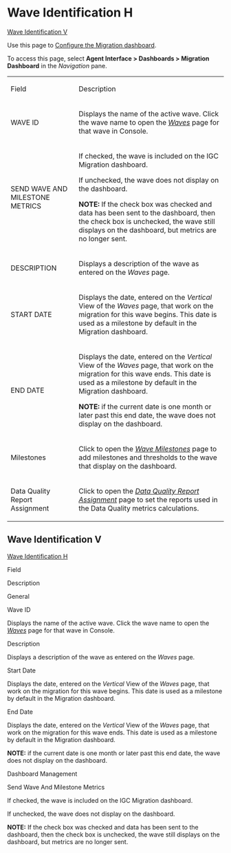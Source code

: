 # <span id="top"></span>Wave Identification H

[Wave Identification V](#Wave)

<div class="use">

Use this page to [Configure the Migration
dashboard](../Use_Cases/Configure_the_Migration_Dashboard.htm).

</div>

To access this page, select **Agent Interface \> Dashboards \> Migration
Dashboard** in the *Navigation* pane.

<table>
<tbody>
<tr class="odd">
<td><p>Field</p></td>
<td><p>Description</p></td>
</tr>
<tr class="even">
<td><p>WAVE ID</p></td>
<td><p>Displays the name of the active wave. Click the wave name to open the <em><a href="../../../Migration/Console/Page_Desc/Waves_H.htm">Waves</a></em> page for that wave in Console.</p></td>
</tr>
<tr class="odd">
<td><p>SEND WAVE AND MILESTONE METRICS</p></td>
<td><p>If checked, the wave is included on the IGC Migration dashboard.</p>
<p>If unchecked, the wave does not display on the dashboard.</p>
<p><strong>NOTE:</strong> If the check box was checked and data has been sent to the dashboard, then the check box is unchecked, the wave still displays on the dashboard, but metrics are no longer sent.</p></td>
</tr>
<tr class="even">
<td><p>DESCRIPTION</p></td>
<td><p>Displays a description of the wave as entered on the <em>Waves</em> page.</p></td>
</tr>
<tr class="odd">
<td><p>START DATE</p></td>
<td><p>Displays the date, entered on the <em>Vertical</em> View of the <em>Waves</em> page, that work on the migration for this wave begins. This date is used as a milestone by default in the Migration dashboard.</p></td>
</tr>
<tr class="even">
<td><p>END DATE</p></td>
<td><p>Displays the date, entered on the <em>Vertical</em> View of the <em>Waves</em> page, that work on the migration for this wave ends. This date is used as a milestone by default in the Migration dashboard.</p>
<p><strong>NOTE:</strong> if the current date is one month or later past this end date, the wave does not display on the dashboard.</p></td>
</tr>
<tr class="odd">
<td><p>Milestones</p></td>
<td><p>Click to open the <em><a href="Wave_Milestones_H.htm">Wave Milestones</a></em> page to add milestones and thresholds to the wave that display on the dashboard.</p></td>
</tr>
<tr class="even">
<td><p>Data Quality Report Assignment</p></td>
<td><p>Click to open the <a href="Data_Quality_Report_Assignment.htm"><em>Data Quality Report Assignment</em></a> page to set the reports used in the Data Quality metrics calculations.</p></td>
</tr>
</tbody>
</table>

## <span id="Wave"></span>Wave Identification V

[Wave Identification H](#top)

Field

Description

General

Wave ID

Displays the name of the active wave. Click the wave name to open the
*[Waves](../../../Migration/Console/Page_Desc/Waves_H.htm)* page for
that wave in Console.

Description

Displays a description of the wave as entered on the *Waves* page.

Start Date

Displays the date, entered on the *Vertical* View of the *Waves* page,
that work on the migration for this wave begins. This date is used as a
milestone by default in the Migration dashboard.

End Date

Displays the date, entered on the *Vertical* View of the *Waves* page,
that work on the migration for this wave ends. This date is used as a
milestone by default in the Migration dashboard.

**NOTE:** if the current date is one month or later past this end date,
the wave does not display on the dashboard.

Dashboard Management

Send Wave And Milestone Metrics

If checked, the wave is included on the IGC Migration dashboard.

If unchecked, the wave does not display on the dashboard.

**NOTE:** If the check box was checked and data has been sent to the
dashboard, then the check box is unchecked, the wave still displays on
the dashboard, but metrics are no longer sent.
